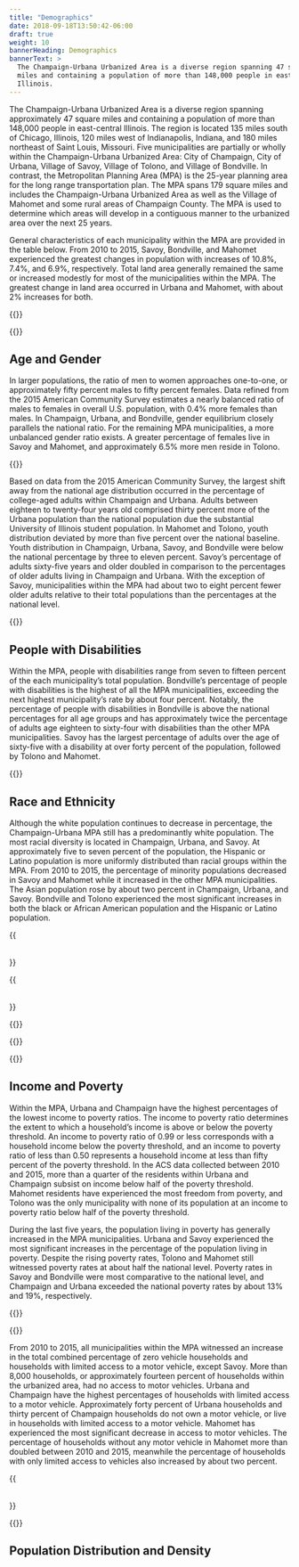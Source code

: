 ```yaml
---
title: "Demographics"
date: 2018-09-18T13:50:42-06:00
draft: true
weight: 10
bannerHeading: Demographics
bannerText: >
  The Champaign-Urbana Urbanized Area is a diverse region spanning 47 square
  miles and containing a population of more than 148,000 people in east-central
  Illinois.
---
```


The Champaign-Urbana Urbanized Area is a diverse region spanning approximately
47 square miles and containing a population of more than 148,000 people in
east-central Illinois. The region is located 135 miles south of Chicago,
Illinois, 120 miles west of Indianapolis, Indiana, and 180 miles northeast of
Saint Louis, Missouri. Five municipalities are partially or wholly within the
Champaign-Urbana Urbanized Area: City of Champaign, City of Urbana, Village of
Savoy, Village of Tolono, and Village of Bondville. In contrast, the
Metropolitan Planning Area (MPA) is the 25-year planning area for the long range
transportation plan. The MPA spans 179 square miles and includes the
Champaign-Urbana Urbanized Area as well as the Village of Mahomet and some rural
areas of Champaign County. The MPA is used to determine which areas will develop
in a contiguous manner to the urbanized area over the next 25 years.

General characteristics of each municipality within the MPA are provided in the
table below. From 2010 to 2015, Savoy, Bondville, and Mahomet experienced the
greatest changes in population with increases of 10.8%, 7.4%, and 6.9%,
respectively. Total land area generally remained the same or increased modestly
for most of the municipalities within the MPA. The greatest change in land area
occurred in Urbana and Mahomet, with about 2% increases for both.

{{<table url="basicdemographics2010-2015.csv"
title="Basic Characteristics of Municipalities within the MPA"
switch="true"
source="US Census Bureau, ACS 5-Yr Data, 2010-2015 (Table B01003) and US Census Bureau, Decennial Census, 2010">}}

{{<bar-chart url="chart-basicdemoinfo.csv"
ylabel="Percent Change"
legend-alignment="center"
legend-row-width="1"
title="Percent Change in Population and Land Area">}}

## Age and Gender ##

In larger populations, the ratio of men to women approaches one-to-one, or
approximately fifty percent males to fifty percent females. Data refined from
the 2015 American Community Survey estimates a nearly balanced ratio of males to
females in overall U.S. population, with 0.4% more females than males. In
Champaign, Urbana, and Bondville, gender equilibrium closely parallels the
national ratio. For the remaining MPA municipalities, a more unbalanced gender
ratio exists. A greater percentage of females live in Savoy and Mahomet, and
approximately 6.5% more men reside in Tolono.

{{<bar-chart url="acs15-gender-awayfrom50.csv"
stacked="true"
xangle="0"
xaxis="numeric"
ylabel="Percent Distance away from Equilibrium"
legend-alignment="center"
legend-row-width="2"
grid-lines="true"
title="Percent Gender Difference within the MPA">}}

Based on data from the 2015 American Community Survey, the largest shift away
from the national age distribution occurred in the percentage of college-aged
adults within Champaign and Urbana. Adults between eighteen to twenty-four years
old comprised thirty percent more of the Urbana population than the national
population due the substantial University of Illinois student population. In
Mahomet and Tolono, youth distribution deviated by more than five percent over
the national baseline. Youth distribution in Champaign, Urbana, Savoy, and
Bondville were below the national percentage by three to eleven percent. Savoy’s
percentage of adults sixty-five years and older doubled in comparison to the
percentages of older adults living in Champaign and Urbana. With the exception
of Savoy, municipalities within the MPA had about two to eight percent fewer
older adults relative to their total populations than the percentages at the
national level.

{{<bar-chart url="acs15-age.csv"
stacked="true"
xangle="0"
ylabel="Percent of Population"
legend-alignment="center"
legend-row-width="1"
grid-lines="false"
title="Percent Age Distribution within the MPA">}}


## People with Disabilities ##

Within the MPA, people with disabilities range from seven to fifteen percent of
the each municipality’s total population. Bondville’s percentage of people with
disabilities is the highest of all the MPA municipalities, exceeding the next
highest municipality’s rate by about four percent. Notably, the percentage of
people with disabilities in Bondville is above the national percentages for all
age groups and has approximately twice the percentage of adults age eighteen to
sixty-four with disabilities than the other MPA municipalities. Savoy has the
largest percentage of adults over the age of sixty-five with a disability at
over forty percent of the population, followed by Tolono and Mahomet.

{{<bar-chart url="acs-disability2010-2015.csv"
stacked="true"
xangle="-0"
columns="1,2,3,4"
ylabel="Percentage of Population"
legend-alignment="center"
legend-row-width="1"
grid-lines="true"
title="Percentage of the Population with a Disability">}}

## Race and Ethnicity ##

Although the white population continues to decrease in percentage, the
Champaign-Urbana MPA still has a predominantly white population. The most racial
diversity is located in Champaign, Urbana, and Savoy. At approximately five to
seven percent of the population, the Hispanic or Latino population is more
uniformly distributed than racial groups within the MPA. From 2010 to 2015, the
percentage of minority populations decreased in Savoy and Mahomet while it
increased in the other MPA municipalities. The Asian population rose by about
two percent in Champaign, Urbana, and Savoy. Bondville and Tolono experienced
the most significant increases in both the black or African American population
and the Hispanic or Latino population.

{{<table url="acs-raceethnicity2010-2015.csv"
title="Race Composition of Municipalities within the MPA"
switch="true"
columns="1,3,4,5,6,7,8"
source="US Census Bureau, ACS 5-Yr Data, 2010-2015 (Table B02001)">}}

{{<table url="acs15-ethnicity.csv"
title="Hispanic or Latino Ethnicity within Municipalities of the MPA"
switch="true"
source="US Census Bureau, ACS 5-Yr Data, 2010-2015 (Table B03002)">}}

{{<bar-chart url="acs-raceethnicity2010-2015.csv"
stacked="false"
xangle="-0"
rows="16,17,18,19,20,21,22"
columns="1,2,3"
ylabel="Percentage of Population"
legend-alignment="center"
legend-row-width="1"
grid-lines="true"
title="Race and Ethnicity from 2010 to 2015">}}

{{<bar-chart url="acs-raceethnicity2010-2015.csv"
switch="false"
rows="1,3,4,5,6,7,8"
stacked="true"
xangle="-0"
ylabel="Percentage of Population"
legend-alignment="center"
legend-row-width="2"
grid-lines="true"
title="Race in MPA Municipalities in 2015">}}

{{<bar-chart url="acs-raceethnicity2010-2015.csv"
switch="false"
stacked="false"
rows="9,10,11,12,13,14,15"
columns="1,2,3,4"
xangle="-0"
ylabel="Percent Difference"
legend-alignment="center"
legend-row-width="1"
grid-lines="true"
title="Change in Race and Ethnicity from 2010 to 2015">}}

## Income and Poverty ##

Within the MPA, Urbana and Champaign have the highest percentages of the
lowest income to poverty ratios. The income to poverty ratio determines the
extent to which a household’s income is above or below the poverty threshold. An
income to poverty ratio of 0.99 or less corresponds with a household income
below the poverty threshold, and an income to poverty ratio of less than 0.50
represents a household income at less than fifty percent of the poverty
threshold. In the ACS data collected between 2010 and 2015, more than a quarter
of the residents within Urbana and Champaign subsist on income below half of the
poverty threshold. Mahomet residents have experienced the most freedom from
poverty, and Tolono was the only municipality with none of its population at an
income to poverty ratio below half of the poverty threshold.

During the last five years, the population living in poverty has generally
increased in the MPA municipalities. Urbana and Savoy experienced the most
significant increases in the percentage of the population living in poverty.
Despite the rising poverty rates, Tolono and Mahomet still witnessed poverty
rates at about half the national level. Poverty rates in Savoy and Bondville
were most comparative to the national level, and Champaign and Urbana exceeded
the national poverty rates by about 13% and 19%, respectively.


{{<bar-chart url="acs-poverty2010-2015.csv"
stacked="true"
xangle="0"
switch="false"
grid-lines="true"
columns="1,4,5,6,7"
legend-alignment="center"
legend-row-width="2"
ylabel="Percent of Population"
title="Income to Poverty Ratio within the MPA">}}

{{<bar-chart url="acs-poverty2010-2015.csv"
stacked="false"
xangle="0"
grid-lines="true"
columns="1,2,3"
legend-alignment="center"
legend-row-width="1"
ylabel="Percentage of Population"
title="Percentage of Population Living below the Poverty Level">}}

From 2010 to 2015, all municipalities within the MPA witnessed an increase in
the total combined percentage of zero vehicle households and households with
limited access to a motor vehicle, except Savoy. More than 8,000 households, or
approximately fourteen percent of households within the urbanized area, had no
access to motor vehicles. Urbana and Champaign have the highest percentages of
households with limited access to a motor vehicle. Approximately forty percent
of Urbana households and thirty percent of Champaign households do not own a
motor vehicle, or live in households with limited access to a motor vehicle.
Mahomet has experienced the most significant decrease in access to motor
vehicles. The percentage of households without any motor vehicle in Mahomet more
than doubled between 2010 and 2015, meanwhile the percentage of households with
only limited access to vehicles also increased by about two percent.

{{<table url="acs15-0cars.csv"
title="Access to Motor Vehicles per Household"
switch="true"
source="US Census Bureau, ACS 5-Yr Data, 2010-2015 (Table B08201)">}}

{{<bar-chart url="acs15-0cars2010-2015.csv"
stacked="true"
xangle="-90"
legend-alignment="center"
legend-row-width="1"
ylabel="Percentage of Households"
title="Households with Limited Motor Vehicle Access from 2010 to 2015">}}

## Population Distribution and Density ##
